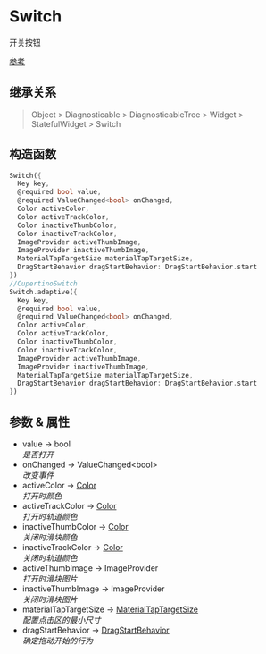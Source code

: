 # Switch

开关按钮

[参考](https://api.flutter.dev/flutter/material/Switch-class.html)

## 继承关系

> Object > Diagnosticable > DiagnosticableTree > Widget > StatefulWidget > Switch

## 构造函数

```dart
Switch({
  Key key,
  @required bool value,
  @required ValueChanged<bool> onChanged,
  Color activeColor,
  Color activeTrackColor,
  Color inactiveThumbColor,
  Color inactiveTrackColor,
  ImageProvider activeThumbImage,
  ImageProvider inactiveThumbImage,
  MaterialTapTargetSize materialTapTargetSize,
  DragStartBehavior dragStartBehavior: DragStartBehavior.start
})
//CupertinoSwitch
Switch.adaptive({
  Key key,
  @required bool value,
  @required ValueChanged<bool> onChanged,
  Color activeColor,
  Color activeTrackColor,
  Color inactiveThumbColor,
  Color inactiveTrackColor,
  ImageProvider activeThumbImage,
  ImageProvider inactiveThumbImage,
  MaterialTapTargetSize materialTapTargetSize,
  DragStartBehavior dragStartBehavior: DragStartBehavior.start
})
```

## 参数 & 属性

- value → bool  
  *是否打开*
- onChanged → ValueChanged\<bool>  
  *改变事件*
- activeColor → [Color](#Color)  
  *打开时颜色*
- activeTrackColor → [Color](#Color)  
  *打开时轨道颜色*
- inactiveThumbColor → [Color](#Color)  
  *关闭时滑块颜色*
- inactiveTrackColor → [Color](#Color)  
  *关闭时轨道颜色*
- activeThumbImage → ImageProvider  
  *打开时滑块图片*
- inactiveThumbImage → ImageProvider  
  *关闭时滑块图片*
- materialTapTargetSize → [MaterialTapTargetSize](#MaterialTapTargetSize)  
  *配置点击区的最小尺寸*
- dragStartBehavior → [DragStartBehavior](#DragStartBehavior)  
  *确定拖动开始的行为*
